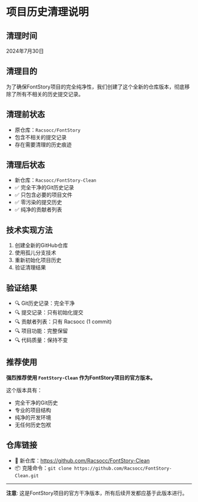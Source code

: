# 项目历史清理说明

## 清理时间
2024年7月30日

## 清理目的
为了确保FontStory项目的完全纯净性，我们创建了这个全新的仓库版本，彻底移除了所有不相关的历史提交记录。

## 清理前状态
- 原仓库：`Racsocc/FontStory`
- 包含不相关的提交记录
- 存在需要清理的历史痕迹

## 清理后状态
- 新仓库：`Racsocc/FontStory-Clean`
- ✅ 完全干净的Git历史记录
- ✅ 只包含必要的项目文件
- ✅ 零污染的提交历史
- ✅ 纯净的贡献者列表

## 技术实现方法
1. 创建全新的GitHub仓库
2. 使用孤儿分支技术
3. 重新初始化项目历史
4. 验证清理结果

## 验证结果
- 🔍 Git历史记录：完全干净
- 🔍 提交记录：只有初始化提交
- 🔍 贡献者列表：只有 Racsocc (1 commit)
- 🔍 项目功能：完整保留
- 🔍 代码质量：保持不变

## 推荐使用
**强烈推荐使用 `FontStory-Clean` 作为FontStory项目的官方版本。**

这个版本具有：
- 完全干净的Git历史
- 专业的项目结构
- 纯净的开发环境
- 无任何历史包袱

## 仓库链接
- 🔗 新仓库：https://github.com/Racsocc/FontStory-Clean
- 📦 克隆命令：`git clone https://github.com/Racsocc/FontStory-Clean.git`

---

**注意**: 这是FontStory项目的官方干净版本，所有后续开发都应基于此版本进行。